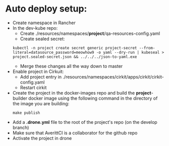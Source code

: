 # Auto deploy setup:
- Create namespace in Rancher
- In the dev-kube repo:
    - Create ./resources/namespaces/**project**/qa-resources-config.yaml
    - Create sealed secret:
    ```
    kubectl -n project create secret generic project-secret --from-literal=datasource_password=meowhow9 -o yaml --dry-run | kubeseal > project.sealed-secret.json && ../../../json-to-yaml.exe
    ```
    - Merge these changes all the way down to master
- Enable project in Cirkuit:
    - Add project entry in ./resources/namespaces/cirkit/apps/cirkit/cirkit-config.yaml
    - Restart cirkit
- Create the project in the docker-images repo and build the **project**-builder docker image using the following command in the directory of the image you are building:
    ```
    make publish
    ```
- Add a **.drone.yml** file to the root of the project's repo (on the develop branch)
- Make sure that AverittCI is a collaborator for the github repo
- Activate the project in drone
